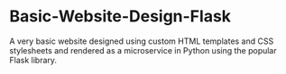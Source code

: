 # Basic-Website-Design-Flask
A very basic website designed using custom HTML templates and CSS stylesheets and rendered as a microservice in Python using the popular Flask library. 
